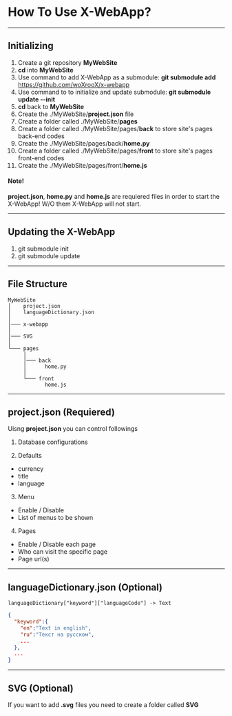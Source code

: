 # How To Use X-WebApp?

---

## Initializing
1. Create a git repository **MyWebSite**
2. **cd** into **MyWebSite**
3. Use command to add X-WebApp as a submodule: **git submodule add** https://github.com/woXrooX/x-webapp
4. Use command to to initialize and update submodule: **git submodule update --init**
5. **cd** back to **MyWebSite**
6. Create the ./MyWebSite/**project.json** file
7. Create a folder called ./MyWebSite/**pages**
8. Create a folder called ./MyWebSite/pages/**back** to store site's pages back-end codes
9. Create the ./MyWebSite/pages/back/**home.py**
10. Create a folder called ./MyWebSite/pages/**front** to store site's pages front-end codes
11. Create the ./MyWebSite/pages/front/**home.js**

#### Note!
**project.json**, **home.py** and **home.js** are requiered files in order to start the X-WebApp!
W/O them X-WebApp will not start.

---

## Updating the X-WebApp
1. git submodule init
2. git submodule update

---

## File Structure
```
MyWebSite
│    project.json
│    languageDictionary.json
│
│─── x-webapp
│
│─── SVG
│
└─── pages
     │
     │─── back
     │      home.py
     │
     └─── front
            home.js
```

---

## project.json (Requiered)
Uisng **project.json** you can control followings
1. Database configurations

2. Defaults
  - currency
  - title
  - language

3. Menu
  - Enable / Disable
  - List of menus to be shown

4. Pages
  - Enable / Disable each page
  - Who can visit the specific page
  - Page url(s)

---

## languageDictionary.json (Optional)
```languageDictionary["keyword"]["languageCode"] -> Text```

```JSON
{
  "keyword":{
    "en":"Text in english",
    "ru":"Текст на русском",
    ...
  },
  ...
}
```

---

## SVG (Optional)
If you want to add **.svg** files you need to create a folder called **SVG**
